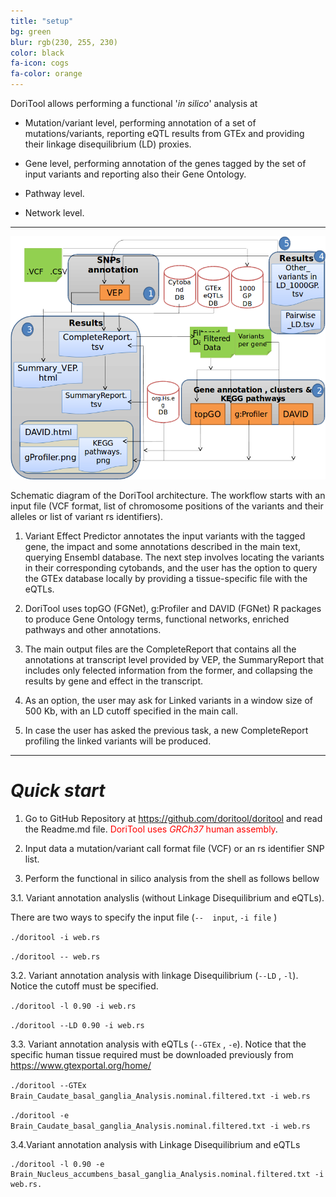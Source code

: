 ```yaml
---
title: "setup"
bg: green
blur: rgb(230, 255, 230)
color: black
fa-icon: cogs
fa-color: orange
---
```


DoriTool allows performing a functional '_in silico_' analysis at

- Mutation/variant level, performing annotation of a set of mutations/variants, reporting eQTL results from GTEx and providing their linkage disequilibrium (LD) proxies.

- Gene level, performing annotation of the genes tagged by the set of input variants and reporting also their Gene Ontology.

- Pathway level.

- Network level.

--------------------

![Doritool Logo](../img/workflow.png)


Schematic diagram of the DoriTool architecture. The workflow starts with an input file (VCF format, list of chromosome positions of the variants and their alleles or list of variant rs identifiers).

1) Variant Effect Predictor annotates the input variants with the tagged gene, the impact and some annotations described in the main text, querying Ensembl database. The next step involves locating the variants in their corresponding cytobands, and the user has the option to query the GTEx database locally by providing a tissue-specific file with the eQTLs.

2) DoriTool uses topGO (FGNet), g:Profiler and DAVID (FGNet) R packages to produce Gene Ontology terms, functional networks, enriched pathways and other annotations.

3) The main output files are the CompleteReport that contains all the annotations at transcript level provided by VEP, the SummaryReport that includes only felected information from the former, and collapsing the results by gene and effect in the transcript.

4) As an option, the user may ask for Linked variants in a window size of 500 Kb, with an LD cutoff specified in the main call.

5) In case the user has asked the previous task, a new CompleteReport profiling the linked variants will be produced.

--------------------

# <i class="fa fa-play"> Quick start</i>

1) Go to GitHub Repository at <https://github.com/doritool/doritool> and read the Readme.md file. <font color="red">DoriTool uses _GRCh37_ human assembly</font>.

2) Input data a mutation/variant call format file (VCF) or an rs identifier SNP list.

3) Perform the functional in silico analysis from the shell as follows bellow

3.1.  Variant annotation analyslis (without Linkage Disequilibrium and eQTLs).

There are two ways to specify the input file (`--  input`,  `-i file` )

`./doritool -i web.rs`

`./doritool -- web.rs`

3.2. Variant annotation analysis with linkage Disequilibrium (`--LD` , `-l`). Notice the cutoff must be specified.

`./doritool -l 0.90 -i web.rs`

`./doritool --LD 0.90 -i web.rs`

3.3. Variant annotation analysis with eQTLs (`--GTEx` , `-e`). Notice that the specific human tissue required must be downloaded previously from
<https://www.gtexportal.org/home/>

`./doritool --GTEx Brain_Caudate_basal_ganglia_Analysis.nominal.filtered.txt -i web.rs`

`./doritool -e Brain_Caudate_basal_ganglia_Analysis.nominal.filtered.txt -i web.rs`

3.4.Variant annotation analysis with Linkage Disequilibrium and eQTLs

    ./doritool -l 0.90 -e Brain_Nucleus_accumbens_basal_ganglia_Analysis.nominal.filtered.txt -i web.rs.
